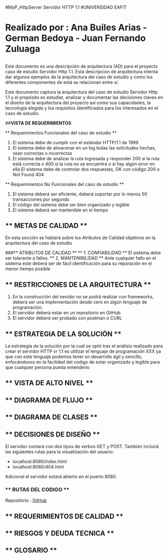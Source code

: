 #MyP_HttpServer
Servidor HTTP 1.1
#UNIVERSIDAD EAFIT <h1>
# Realizado por : Ana Builes Arias - German Bedoya - Juan Fernando Zuluaga <h2>
Este documento es una descripción de arquitectura (AD) para el proyecto caso de estudio Servidor Http 1.1. Está descripcion de arquitectura intenta dar algunos ejemplos de la arquitectura del caso de estudio y como los diferentes componentes de está se relacionan entre sí.

Este documento captura la arquitectura del caso de estudio Servidor Http 1.1 y el propósito es estudiar, analizar y documentar las decisiones claves en el diseño de la arquitectura del proyecto así como sus capacidades, la tecnología elegida y los requisitos identificados para los interesados en el caso de estudio.

##**VISTA DE REQUERIMIENTOS**

** Requerimientos Funcionales del caso de estudio **

1. El sistema debe de cumplir con el estándar HTTP/1.1 de 1999
2. El sistema debe de almacenar en un log todas las solicitudes hechas, sean correctas o incorrectas
3. El sistema debe de analizar la ruta ingresada y responder 200 si la ruta está correcta o 400 si la ruta no se encuentra o si hay algún error en ella.El sistema debe de controlar dos respuestas, OK con código 200 o Not Found 404

** Requerimientos No Funcionales del caso de estudio **

1. El sistema deberá ser eficiente, deberá soportar por lo menos 50 transacciones por segundo
2. El código del sistema debe ser bien organizado y legible
3. El sistema deberá ser mantenible en el tiempo

## ** METAS DE CALIDAD **

En esta sección se hablará sobre los Atributos de Calidad objetivos en la arquitectura del caso de estudio

###** ATRIBUTOS DE CALIDAD **
** 1. CONFIABILIDAD **
El sistema debe ser tolerante a fallos.
** 2. MANTENIBILIDAD **
Ante cualquier fallo en el sistema este deberá ser de fácil identificación para su reparación en el menor tiempo posible

## ** RESTRICCIONES DE LA ARQUITECTURA **
1. En la construcción del sevidor no se podrá realizar con frameworks, deberá ser una implementación desde cero en algún lenguaje de programación.
2. El servidor deberá estar en un repositorio en GitHub
3. El servidor deberá ser probado con postman o CURL

## ** ESTRATEGIA DE LA SOLUCIÓN **

La estrategia de la solución por la cual se optó tras el análisis realizado para crear el servidor HTTP vr 1.1 es utilizar el lenguaje de programación XXX ya que con este lenguaje podemos tener un desarrollo ágil y sencillo, enfocándonos en la facilidad del codigo de estar organizado y legible para que cualquier persona pueda entenderlo

## ** VISTA DE ALTO NIVEL **
## ** DIAGRAMA DE FLUJO **
## ** DIAGRAMA DE CLASES **

## ** DECISIONES DE DISEÑO **

El servidor contará con dos tipos de verbos GET y POST. También incluirá las siguientes rutas para la visualización del usuario:

* localhost:8080/index.html
* localhost:8080/404.html

Adicional el servidor estará abierto en el puerto 8080.

### ** RUTAS DEL CODIGO **

Repositorio : [GitHub]( https://github.com/samsagz/MyP_HttpServer )

## ** REQUERIMIENTOS DE CALIDAD **
## ** RIESGOS Y DEUDA TECNICA **
## ** GLOSARIO **

